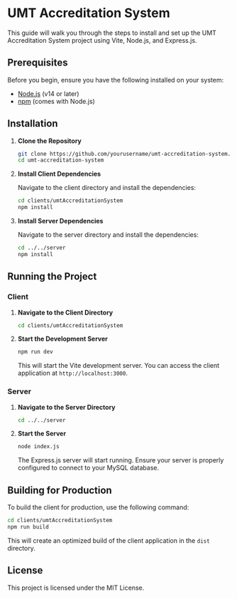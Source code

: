 # UMT Accreditation System

This guide will walk you through the steps to install and set up the UMT Accreditation System project using Vite, Node.js, and Express.js.

## Prerequisites

Before you begin, ensure you have the following installed on your system:

- [Node.js](https://nodejs.org/) (v14 or later)
- [npm](https://www.npmjs.com/get-npm) (comes with Node.js)

## Installation

1. **Clone the Repository**

   ```bash
   git clone https://github.com/yourusername/umt-accreditation-system.git
   cd umt-accreditation-system
   ```

2. **Install Client Dependencies**

   Navigate to the client directory and install the dependencies:

   ```bash
   cd clients/umtAccreditationSystem
   npm install
   ```

3. **Install Server Dependencies**

   Navigate to the server directory and install the dependencies:

   ```bash
   cd ../../server
   npm install
   ```

## Running the Project

### Client

1. **Navigate to the Client Directory**

   ```bash
   cd clients/umtAccreditationSystem
   ```

2. **Start the Development Server**

   ```bash
   npm run dev
   ```

   This will start the Vite development server. You can access the client application at `http://localhost:3000`.

### Server

1. **Navigate to the Server Directory**

   ```bash
   cd ../../server
   ```

2. **Start the Server**

   ```bash
   node index.js
   ```

   The Express.js server will start running. Ensure your server is properly configured to connect to your MySQL database.

## Building for Production

To build the client for production, use the following command:

```bash
cd clients/umtAccreditationSystem
npm run build
```

This will create an optimized build of the client application in the `dist` directory.

## License

This project is licensed under the MIT License.
